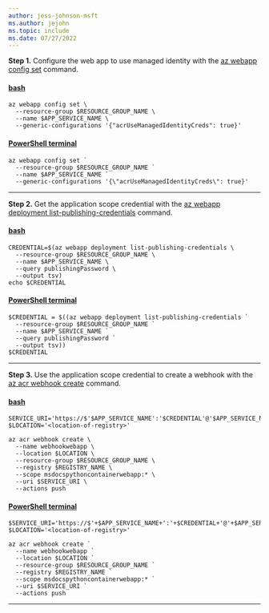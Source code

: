 ```yaml
---
author: jess-johnson-msft
ms.author: jejohn
ms.topic: include
ms.date: 07/27/2022
---
```


**Step 1.** Configure the web app to use managed identity with the [az webapp config set](/cli/azure/webapp/config#az-webapp-config-set) command.

#### [bash](#tab/terminal-bash)

```azurecli
az webapp config set \
  --resource-group $RESOURCE_GROUP_NAME \
  --name $APP_SERVICE_NAME \
  --generic-configurations '{"acrUseManagedIdentityCreds": true}'
```

#### [PowerShell terminal](#tab/terminal-powershell)

```azurecli
az webapp config set `
  --resource-group $RESOURCE_GROUP_NAME `
  --name $APP_SERVICE_NAME `
  --generic-configurations '{\"acrUseManagedIdentityCreds\": true}'
```

---

**Step 2.** Get the application scope credential with the [az webapp deployment list-publishing-credentials](/cli/azure/webapp/deployment#az-webapp-deployment-list-publishing-credentials) command.

#### [bash](#tab/terminal-bash)

```azurecli
CREDENTIAL=$(az webapp deployment list-publishing-credentials \
  --resource-group $RESOURCE_GROUP_NAME \
  --name $APP_SERVICE_NAME \
  --query publishingPassword \
  --output tsv)
echo $CREDENTIAL 
```

#### [PowerShell terminal](#tab/terminal-powershell)

```azurecli
$CREDENTIAL = $((az webapp deployment list-publishing-credentials `
  --resource-group $RESOURCE_GROUP_NAME `
  --name $APP_SERVICE_NAME `
  --query publishingPassword `
  --output tsv))
$CREDENTIAL 
```

---

**Step 3.** Use the application scope credential to create a webhook with the [az acr webhook create](/azure/acr/webhook#az-acr-webhook-create) command.

#### [bash](#tab/terminal-bash)

```azurecli
SERVICE_URI='https://$'$APP_SERVICE_NAME':'$CREDENTIAL'@'$APP_SERVICE_NAME'.scm.azurewebsites.net/api/registry/webhook'
$LOCATION='<location-of-registry>'

az acr webhook create \
  --name webhookwebapp \
  --location $LOCATION \
  --resource-group $RESOURCE_GROUP_NAME \
  --registry $REGISTRY_NAME \
  --scope msdocspythoncontainerwebapp:* \
  --uri $SERVICE_URI \
  --actions push 
```

#### [PowerShell terminal](#tab/terminal-powershell)

```azurecli
$SERVICE_URI='https://$'+$APP_SERVICE_NAME+':'+$CREDENTIAL+'@'+$APP_SERVICE_NAME+'.scm.azurewebsites.net/api/registry/webhook'
$LOCATION='<location-of-registry>'

az acr webhook create `
  --name webhookwebapp `
  --location $LOCATION `
  --resource-group $RESOURCE_GROUP_NAME `
  --registry $REGISTRY_NAME `
  --scope msdocspythoncontainerwebapp:* `
  --uri $SERVICE_URI `
  --actions push 
```

---
